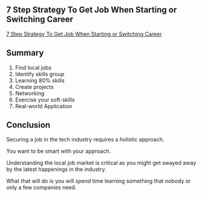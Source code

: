 ## 7 Step Strategy To Get Job When Starting or Switching Career

[7 Step Strategy To Get Job When Starting or Switching Career](https://weekendprogrammer.substack.com/p/7-step-strategy-to-get-job-when-starting)

## Summary

1. Find local jobs
2. Identify skills group
3. Learning 80% skills
4. Create projects
5. Networking
6. Exercise your soft-skills
7. Real-world Application

## Conclusion

Securing a job in the tech industry requires a holistic approach.

You want to be smart with your approach.

Understanding the local job market is critical as you might get swayed away by the latest happenings in the industry.

What that will do is you will spend time learning something that nobody or only a few companies need.
